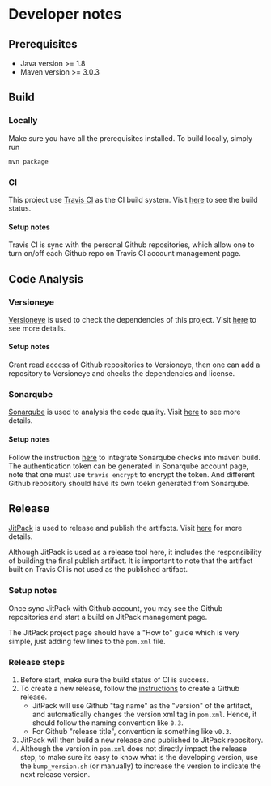 # Developer notes

## Prerequisites
  * Java version >= 1.8
  * Maven version >= 3.0.3

## Build
### Locally

Make sure you have all the prerequisites installed.
To build locally, simply run 

```
mvn package
```

### CI

This project use [Travis CI](https://travis-ci.org/) as the CI build system. 
Visit [here](https://travis-ci.org/scw1109/jet-gatling) to see the build status.
 
#### Setup notes

Travis CI is sync with the personal Github repositories, 
which allow one to turn on/off each Github repo on Travis CI account management page.

## Code Analysis

### Versioneye

[Versioneye](https://www.versioneye.com/) is used to check the dependencies of this project.
Visit [here](https://www.versioneye.com/user/projects/584d185fbcc3a2004edfbe4b) to see more details.

#### Setup notes

Grant read access of Github repositories to Versioneye, 
then one can add a repository to Versioneye and checks the dependencies and license.

### Sonarqube

[Sonarqube](https://sonarqube.com/) is used to analysis the code quality.
Visit [here](https://sonarqube.com/dashboard?id=com.github.scw1109%3Ajet-gatling) to see more details.

#### Setup notes

Follow the instruction [here](https://docs.travis-ci.com/user/sonarqube/#SonarQube-Scanner-for-Maven) to integrate Sonarqube checks into maven build.
The authentication token can be generated in Sonarqube account page, 
note that one must use ```travis encrypt``` to encrypt the token. And different Github repository should have its own toekn generated from Sonarqube.

## Release

[JitPack](https://jitpack.io/) is used to release and publish the artifacts.
Visit [here](https://jitpack.io/#scw1109/jet-gatling) for more details.

Although JitPack is used as a release tool here, 
it includes the responsibility of building the final publish artifact.
It is important to note that the artifact built on Travis CI is not used as the published artifact.

### Setup notes

Once sync JitPack with Github account, 
you may see the Github repositories and start a build on JitPack management page.

The JitPack project page should have a "How to" guide which is very simple, just adding few lines to the ```pom.xml```
 file.
 
### Release steps

 1. Before start, make sure the build status of CI is success.
 1. To create a new release, follow the [instructions](https://github.com/blog/1547-release-your-software) to create a Github release.
    * JitPack will use Github "tag name" as the "version" of the artifact, 
    and automatically changes the version xml tag in ```pom.xml```. 
    Hence, it should follow the naming convention like ```0.3```.
    * For Github "release title", convention is something like ```v0.3```.     
 1. JitPack will then build a new release and published to JitPack repository.
 1. Although the version in ```pom.xml``` does not directly impact the release step,
 to make sure its easy to know what is the developing version, 
 use the ```bump_version.sh``` (or manually) to increase the version to indicate the next release version.
  